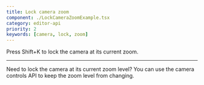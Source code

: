 ```yaml
---
title: Lock camera zoom
component: ./LockCameraZoomExample.tsx
category: editor-api
priority: 2
keywords: [camera, lock, zoom]
---
```


Press Shift+K to lock the camera at its current zoom.

---

Need to lock the camera at its current zoom level? You can use the camera controls API to keep the zoom level from changing.
